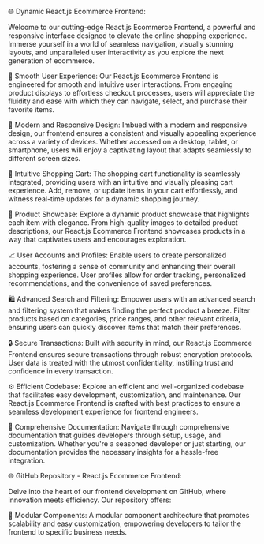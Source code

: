 
🌐 Dynamic React.js Ecommerce Frontend:

Welcome to our cutting-edge React.js Ecommerce Frontend, a powerful and responsive interface designed to elevate the online shopping experience. Immerse yourself in a world of seamless navigation, visually stunning layouts, and unparalleled user interactivity as you explore the next generation of ecommerce.

🚀 Smooth User Experience:
Our React.js Ecommerce Frontend is engineered for smooth and intuitive user interactions. From engaging product displays to effortless checkout processes, users will appreciate the fluidity and ease with which they can navigate, select, and purchase their favorite items.

🎨 Modern and Responsive Design:
Imbued with a modern and responsive design, our frontend ensures a consistent and visually appealing experience across a variety of devices. Whether accessed on a desktop, tablet, or smartphone, users will enjoy a captivating layout that adapts seamlessly to different screen sizes.

🛒 Intuitive Shopping Cart:
The shopping cart functionality is seamlessly integrated, providing users with an intuitive and visually pleasing cart experience. Add, remove, or update items in your cart effortlessly, and witness real-time updates for a dynamic shopping journey.

💎 Product Showcase:
Explore a dynamic product showcase that highlights each item with elegance. From high-quality images to detailed product descriptions, our React.js Ecommerce Frontend showcases products in a way that captivates users and encourages exploration.

📈 User Accounts and Profiles:
Enable users to create personalized accounts, fostering a sense of community and enhancing their overall shopping experience. User profiles allow for order tracking, personalized recommendations, and the convenience of saved preferences.

🛍️ Advanced Search and Filtering:
Empower users with an advanced search and filtering system that makes finding the perfect product a breeze. Filter products based on categories, price ranges, and other relevant criteria, ensuring users can quickly discover items that match their preferences.

🔒 Secure Transactions:
Built with security in mind, our React.js Ecommerce Frontend ensures secure transactions through robust encryption protocols. User data is treated with the utmost confidentiality, instilling trust and confidence in every transaction.

⚙️ Efficient Codebase:
Explore an efficient and well-organized codebase that facilitates easy development, customization, and maintenance. Our React.js Ecommerce Frontend is crafted with best practices to ensure a seamless development experience for frontend engineers.

📄 Comprehensive Documentation:
Navigate through comprehensive documentation that guides developers through setup, usage, and customization. Whether you're a seasoned developer or just starting, our documentation provides the necessary insights for a hassle-free integration.

🌐 GitHub Repository - React.js Ecommerce Frontend:

Delve into the heart of our frontend development on GitHub, where innovation meets efficiency. Our repository offers:

🚀 Modular Components:
A modular component architecture that promotes scalability and easy customization, empowering developers to tailor the frontend to specific business needs.
